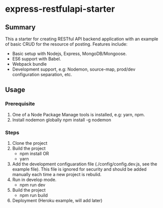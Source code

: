 # express-restfulapi-starter 

## Summary
This a starter for creating RESTful API backend application with an example of basic CRUD for the resource of posting.
Features include:
- Basic setup with Nodejs, Express, MongoDB/Mongoose.
- ES6 support with Babel.
- Webpack bundle
- Development support, e.g: Nodemon, source-map, prod/dev configuration separation, etc. 

## Usage
### Prerequisite
1. One of a Node Package Manage tools is installed, e.g: yarn, npm. 
2. Install nodemon globally
    npm install -g nodemon
### Steps
1. Clone the project
2. Build the project
   - npm install
   OR 
   - yarn
3. Add the development configuaration file (./config/config.dev.js, see the example file). This file is ignored for security and should be added manually each time a new project is rebulid. 
4. Run in develop mode. 
   - npm run dev 
5. Build the project
   - npm run build 
6. Deployment (Heroku example, will add later)
